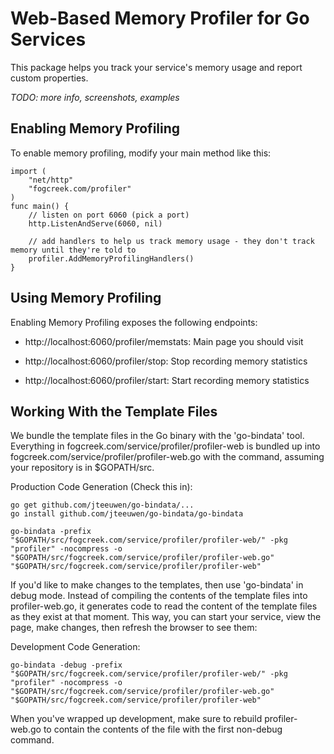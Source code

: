 Web-Based Memory Profiler for Go Services
=========================================

This package helps you track your service's memory usage and report custom properties.

*TODO: more info, screenshots, examples*


Enabling Memory Profiling
-------------------------

To enable memory profiling, modify your main method like this:

	import (
		"net/http"
		"fogcreek.com/profiler"
	)
	func main() {
		// listen on port 6060 (pick a port)
		http.ListenAndServe(6060, nil)

		// add handlers to help us track memory usage - they don't track memory until they're told to
		profiler.AddMemoryProfilingHandlers()
	}


Using Memory Profiling
----------------------

Enabling Memory Profiling exposes the following endpoints:

- http://localhost:6060/profiler/memstats: 	Main page you should visit

- http://localhost:6060/profiler/stop:			Stop recording memory statistics

- http://localhost:6060/profiler/start:		Start recording memory statistics


Working With the Template Files
-------------------------------

We bundle the template files in the Go binary with the 'go-bindata' tool. Everything in
fogcreek.com/service/profiler/profiler-web is bundled up into fogcreek.com/service/profiler/profiler-web.go
with the command, assuming your repository is in $GOPATH/src.

Production Code Generation (Check this in):

	go get github.com/jteeuwen/go-bindata/...
	go install github.com/jteeuwen/go-bindata/go-bindata

	go-bindata -prefix "$GOPATH/src/fogcreek.com/service/profiler/profiler-web/" -pkg "profiler" -nocompress -o "$GOPATH/src/fogcreek.com/service/profiler/profiler-web.go" "$GOPATH/src/fogcreek.com/service/profiler/profiler-web"

If you'd like to make changes to the templates, then use 'go-bindata' in debug mode. Instead of compiling
the contents of the template files into profiler-web.go, it generates code to read the content of the template
files as they exist at that moment. This way, you can start your service, view the page, make changes, then
refresh the browser to see them:

Development Code Generation:

	go-bindata -debug -prefix "$GOPATH/src/fogcreek.com/service/profiler/profiler-web/" -pkg "profiler" -nocompress -o "$GOPATH/src/fogcreek.com/service/profiler/profiler-web.go" "$GOPATH/src/fogcreek.com/service/profiler/profiler-web"

When you've wrapped up development, make sure to rebuild profiler-web.go to contain the contents of the file with the first non-debug command.
